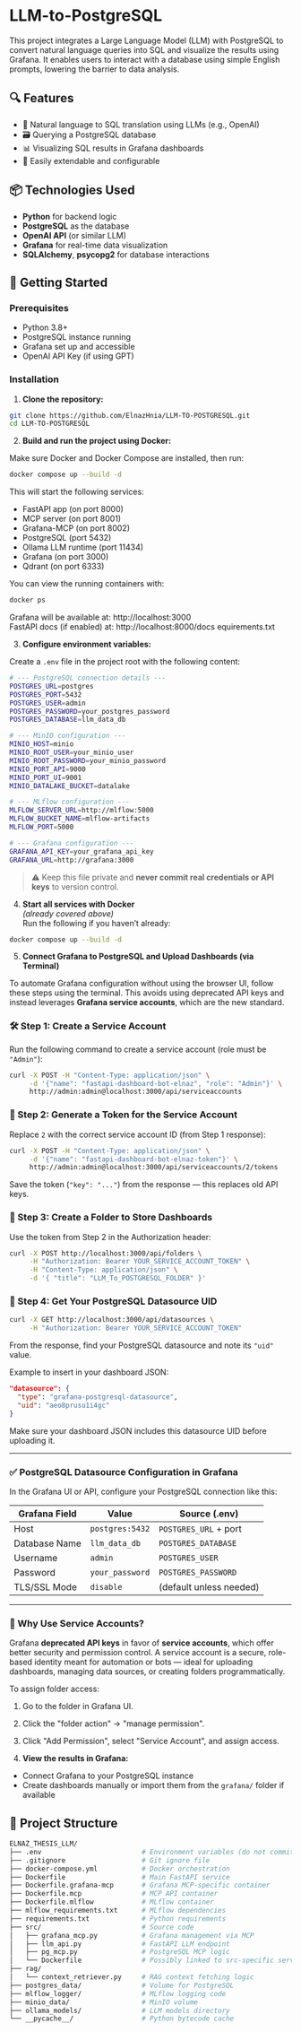# LLM-to-PostgreSQL

This project integrates a Large Language Model (LLM) with PostgreSQL to convert natural language queries into SQL and visualize the results using Grafana. It enables users to interact with a database using simple English prompts, lowering the barrier to data analysis.

## 🔍 Features

- 🧠 Natural language to SQL translation using LLMs (e.g., OpenAI)
- 🗃️ Querying a PostgreSQL database
- 📊 Visualizing SQL results in Grafana dashboards
- 🔁 Easily extendable and configurable

## 📦 Technologies Used

- **Python** for backend logic
- **PostgreSQL** as the database
- **OpenAI API** (or similar LLM)
- **Grafana** for real-time data visualization
- **SQLAlchemy**, **psycopg2** for database interactions

## 🚀 Getting Started

### Prerequisites

- Python 3.8+
- PostgreSQL instance running
- Grafana set up and accessible
- OpenAI API Key (if using GPT)

### Installation

1. **Clone the repository:**

```bash  
git clone https://github.com/ElnazHnia/LLM-TO-POSTGRESQL.git
cd LLM-TO-POSTGRESQL
```

2. **Build and run the project using Docker:**

Make sure Docker and Docker Compose are installed, then run:

```bash
docker compose up --build -d
```

This will start the following services:

- FastAPI app (on port 8000)
- MCP server (on port 8001)
- Grafana-MCP (on port 8002)
- PostgreSQL (port 5432)
- Ollama LLM runtime (port 11434)
- Grafana (on port 3000)
- Qdrant (on port 6333)

You can view the running containers with:

```bash
docker ps
```

Grafana will be available at: http://localhost:3000  
FastAPI docs (if enabled) at: http://localhost:8000/docs
equirements.txt


3. **Configure environment variables:**

Create a `.env` file in the project root with the following content:

```bash
# --- PostgreSQL connection details ---
POSTGRES_URL=postgres
POSTGRES_PORT=5432
POSTGRES_USER=admin
POSTGRES_PASSWORD=your_postgres_password
POSTGRES_DATABASE=llm_data_db

# --- MinIO configuration ---
MINIO_HOST=minio
MINIO_ROOT_USER=your_minio_user
MINIO_ROOT_PASSWORD=your_minio_password
MINIO_PORT_API=9000
MINIO_PORT_UI=9001
MINIO_DATALAKE_BUCKET=datalake

# --- MLflow configuration ---
MLFLOW_SERVER_URL=http://mlflow:5000
MLFLOW_BUCKET_NAME=mlflow-artifacts
MLFLOW_PORT=5000

# --- Grafana configuration ---
GRAFANA_API_KEY=your_grafana_api_key
GRAFANA_URL=http://grafana:3000
```

> ⚠️ Keep this file private and **never commit real credentials or API keys** to version control.


4. **Start all services with Docker**  
*(already covered above)*  
Run the following if you haven’t already:

```bash
docker compose up --build -d
```
5.  **Connect Grafana to PostgreSQL and Upload Dashboards (via Terminal)**

To automate Grafana configuration without using the browser UI, follow these steps using the terminal. 
This avoids using deprecated API keys and instead leverages **Grafana service accounts**,
which are the new standard.

### 🛠 Step 1: Create a Service Account

Run the following command to create a service account (role must be `"Admin"`):

```bash
curl -X POST -H "Content-Type: application/json" \
     -d '{"name": "fastapi-dashboard-bot-elnaz", "role": "Admin"}' \
     http://admin:admin@localhost:3000/api/serviceaccounts
```

### 🔐 Step 2: Generate a Token for the Service Account

Replace `2` with the correct service account ID (from Step 1 response):

```bash
curl -X POST -H "Content-Type: application/json" \
     -d '{"name": "fastapi-dashboard-bot-elnaz-token"}' \
     http://admin:admin@localhost:3000/api/serviceaccounts/2/tokens
```

Save the token (`"key": "..."`) from the response — this replaces old API keys.

### 📁 Step 3: Create a Folder to Store Dashboards

Use the token from Step 2 in the Authorization header:

```bash
curl -X POST http://localhost:3000/api/folders \
     -H "Authorization: Bearer YOUR_SERVICE_ACCOUNT_TOKEN" \
     -H "Content-Type: application/json" \
     -d '{ "title": "LLM_To_POSTGRESQL_FOLDER" }'
```

### 🧭 Step 4: Get Your PostgreSQL Datasource UID

```bash
curl -X GET http://localhost:3000/api/datasources \
     -H "Authorization: Bearer YOUR_SERVICE_ACCOUNT_TOKEN"
```

From the response, find your PostgreSQL datasource and note its `"uid"` value.

Example to insert in your dashboard JSON:

```json
"datasource": {
  "type": "grafana-postgresql-datasource",
  "uid": "aeo8prusu1i4gc"
}
```

Make sure your dashboard JSON includes this datasource UID before uploading it.

---

### ✅ PostgreSQL Datasource Configuration in Grafana

In the Grafana UI or API, configure your PostgreSQL connection like this:

| Grafana Field     | Value          | Source (.env)               |
|------------------|----------------|-----------------------------|
| Host             | `postgres:5432`| `POSTGRES_URL` + port       |
| Database Name    | `llm_data_db`  | `POSTGRES_DATABASE`         |
| Username         | `admin`        | `POSTGRES_USER`             |
| Password         | `your_password`| `POSTGRES_PASSWORD`         |
| TLS/SSL Mode     | `disable`      | (default unless needed)     |

---

### 🔐 Why Use Service Accounts?

Grafana **deprecated API keys** in favor of **service accounts**, which offer better security and permission control. A service account is a secure, role-based identity meant for automation or bots — ideal for uploading dashboards, managing data sources, or creating folders programmatically.

To assign folder access:
1. Go to the folder in Grafana UI.
2. Click the "folder action" → "manage permission".
3. Click "Add Permission", select "Service Account", and assign access.



6. **View the results in Grafana:**

- Connect Grafana to your PostgreSQL instance
- Create dashboards manually or import them from the `grafana/` folder if available

## 📁 Project Structure

```bash
ELNAZ_THESIS_LLM/
├── .env                         # Environment variables (do not commit)
├── .gitignore                   # Git ignore file
├── docker-compose.yml           # Docker orchestration
├── Dockerfile                   # Main FastAPI service
├── Dockerfile.grafana-mcp       # Grafana MCP-specific container
├── Dockerfile.mcp               # MCP API container
├── Dockerfile.mlflow            # MLflow container
├── mlflow_requirements.txt      # MLflow dependencies
├── requirements.txt             # Python requirements
├── src/                         # Source code
│   ├── grafana_mcp.py           # Grafana management via MCP
│   ├── llm_api.py               # FastAPI LLM endpoint
│   ├── pg_mcp.py                # PostgreSQL MCP logic
│   └── Dockerfile               # Possibly linked to src-specific service
├── rag/
│   └── context_retriever.py     # RAG context fetching logic
├── postgres_data/               # Volume for PostgreSQL
├── mlflow_logger/               # MLflow logging code
├── minio_data/                  # MinIO volume
├── ollama_models/               # LLM models directory
└── __pycache__/                 # Python bytecode cache
```

